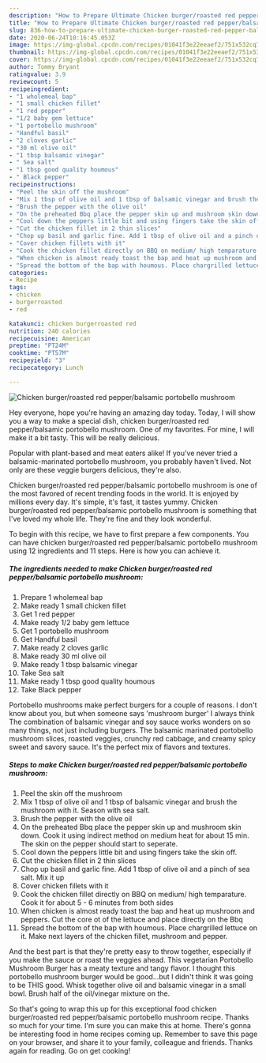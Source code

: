 ```yaml
---
description: "How to Prepare Ultimate Chicken burger/roasted red pepper/balsamic portobello mushroom"
title: "How to Prepare Ultimate Chicken burger/roasted red pepper/balsamic portobello mushroom"
slug: 836-how-to-prepare-ultimate-chicken-burger-roasted-red-pepper-balsamic-portobello-mushroom
date: 2020-06-24T10:16:45.053Z
image: https://img-global.cpcdn.com/recipes/01041f3e22eeaef2/751x532cq70/chicken-burgerroasted-red-pepperbalsamic-portobello-mushroom-recipe-main-photo.jpg
thumbnail: https://img-global.cpcdn.com/recipes/01041f3e22eeaef2/751x532cq70/chicken-burgerroasted-red-pepperbalsamic-portobello-mushroom-recipe-main-photo.jpg
cover: https://img-global.cpcdn.com/recipes/01041f3e22eeaef2/751x532cq70/chicken-burgerroasted-red-pepperbalsamic-portobello-mushroom-recipe-main-photo.jpg
author: Tommy Bryant
ratingvalue: 3.9
reviewcount: 5
recipeingredient:
- "1 wholemeal bap"
- "1 small chicken fillet"
- "1 red pepper"
- "1/2 baby gem lettuce"
- "1 portobello mushroom"
- "Handful basil"
- "2 cloves garlic"
- "30 ml olive oil"
- "1 tbsp balsamic vinegar"
- " Sea salt"
- "1 tbsp good quality houmous"
- " Black pepper"
recipeinstructions:
- "Peel the skin off the mushroom"
- "Mix 1 tbsp of olive oil and 1 tbsp of balsamic vinegar and brush the mushroom with it. Season with sea salt."
- "Brush the pepper with the olive oil"
- "On the preheated Bbq place the pepper skin up and mushroom skin down. Cook it using indirect method on medium heat for about 15 min. The skin on the pepper should start to seperate."
- "Cool down the peppers little bit and using fingers take the skin off."
- "Cut the chicken fillet in 2 thin slices"
- "Chop up basil and garlic fine. Add 1 tbsp of olive oil and a pinch of sea salt. Mix it up"
- "Cover chicken fillets with it"
- "Cook the chicken fillet directly on BBQ on medium/ high temparature. Cook it for about 5 - 6 minutes from both sides"
- "When chicken is almost ready toast the bap and heat up mushroom and peppers. Cut the core ot of the lettuce and place directly on the Bbq"
- "Spread the bottom of the bap with houmous. Place chargrilled lettuce on it. Make next layers of the chicken fillet, mushroom and pepper."
categories:
- Recipe
tags:
- chicken
- burgerroasted
- red

katakunci: chicken burgerroasted red 
nutrition: 240 calories
recipecuisine: American
preptime: "PT24M"
cooktime: "PT57M"
recipeyield: "3"
recipecategory: Lunch

---
```



![Chicken burger/roasted red pepper/balsamic portobello mushroom](https://img-global.cpcdn.com/recipes/01041f3e22eeaef2/751x532cq70/chicken-burgerroasted-red-pepperbalsamic-portobello-mushroom-recipe-main-photo.jpg)

Hey everyone, hope you're having an amazing day today. Today, I will show you a way to make a special dish, chicken burger/roasted red pepper/balsamic portobello mushroom. One of my favorites. For mine, I will make it a bit tasty. This will be really delicious.

Popular with plant-based and meat eaters alike! If you&#39;ve never tried a balsamic-marinated portobello mushroom, you probably haven&#39;t lived. Not only are these veggie burgers delicious, they&#39;re also.

Chicken burger/roasted red pepper/balsamic portobello mushroom is one of the most favored of recent trending foods in the world. It is enjoyed by millions every day. It's simple, it's fast, it tastes yummy. Chicken burger/roasted red pepper/balsamic portobello mushroom is something that I've loved my whole life. They're fine and they look wonderful.


To begin with this recipe, we have to first prepare a few components. You can have chicken burger/roasted red pepper/balsamic portobello mushroom using 12 ingredients and 11 steps. Here is how you can achieve it.

<!--inarticleads1-->

##### The ingredients needed to make Chicken burger/roasted red pepper/balsamic portobello mushroom:

1. Prepare 1 wholemeal bap
1. Make ready 1 small chicken fillet
1. Get 1 red pepper
1. Make ready 1/2 baby gem lettuce
1. Get 1 portobello mushroom
1. Get Handful basil
1. Make ready 2 cloves garlic
1. Make ready 30 ml olive oil
1. Make ready 1 tbsp balsamic vinegar
1. Take  Sea salt
1. Make ready 1 tbsp good quality houmous
1. Take  Black pepper


Portobello mushrooms make perfect burgers for a couple of reasons. I don&#39;t know about you, but when someone says &#39;mushroom burger&#39; I always think The combination of balsamic vinegar and soy sauce works wonders on so many things, not just including burgers. The balsamic marinated portobello mushroom slices, roasted veggies, crunchy red cabbage, and creamy spicy sweet and savory sauce. It&#39;s the perfect mix of flavors and textures. 

<!--inarticleads2-->

##### Steps to make Chicken burger/roasted red pepper/balsamic portobello mushroom:

1. Peel the skin off the mushroom
1. Mix 1 tbsp of olive oil and 1 tbsp of balsamic vinegar and brush the mushroom with it. Season with sea salt.
1. Brush the pepper with the olive oil
1. On the preheated Bbq place the pepper skin up and mushroom skin down. Cook it using indirect method on medium heat for about 15 min. The skin on the pepper should start to seperate.
1. Cool down the peppers little bit and using fingers take the skin off.
1. Cut the chicken fillet in 2 thin slices
1. Chop up basil and garlic fine. Add 1 tbsp of olive oil and a pinch of sea salt. Mix it up
1. Cover chicken fillets with it
1. Cook the chicken fillet directly on BBQ on medium/ high temparature. Cook it for about 5 - 6 minutes from both sides
1. When chicken is almost ready toast the bap and heat up mushroom and peppers. Cut the core ot of the lettuce and place directly on the Bbq
1. Spread the bottom of the bap with houmous. Place chargrilled lettuce on it. Make next layers of the chicken fillet, mushroom and pepper.


And the best part is that they&#39;re pretty easy to throw together, especially if you make the sauce or roast the veggies ahead. This vegetarian Portobello Mushroom Burger has a meaty texture and tangy flavor. I thought this portobello mushroom burger would be good…but I didn&#39;t think it was going to be THIS good. Whisk together olive oil and balsamic vinegar in a small bowl. Brush half of the oil/vinegar mixture on the. 

So that's going to wrap this up for this exceptional food chicken burger/roasted red pepper/balsamic portobello mushroom recipe. Thanks so much for your time. I'm sure you can make this at home. There's gonna be interesting food in home recipes coming up. Remember to save this page on your browser, and share it to your family, colleague and friends. Thanks again for reading. Go on get cooking!
